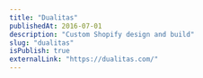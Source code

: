 ```yaml
---
title: "Dualitas"
publishedAt: 2016-07-01
description: "Custom Shopify design and build"
slug: "dualitas"
isPublish: true
externalLink: "https://dualitas.com/"
---
```

